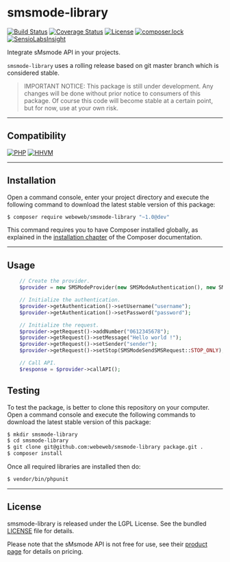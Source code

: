 smsmode-library
===============

[![Build Status](https://travis-ci.org/webeweb/smsmode-library.svg?branch=master)](https://travis-ci.org/webeweb/smsmode-library) [![Coverage Status](https://coveralls.io/repos/github/webeweb/smsmode-library/badge.svg?branch=master)](https://coveralls.io/github/webeweb/smsmode-library?branch=master) [![License](https://poser.pugx.org/webeweb/smsmode-library/license)](https://packagist.org/packages/webeweb/smsmode-library) [![composer.lock](https://poser.pugx.org/webeweb/smsmode-library/composerlock)](https://packagist.org/packages/webeweb/smsmode-library) [![SensioLabsInsight](https://insight.sensiolabs.com/projects/78a746c0-f837-4f8f-94c7-32c426d21f65/mini.png)](https://insight.sensiolabs.com/projects/78a746c0-f837-4f8f-94c7-32c426d21f65)

Integrate sMsmode API in your projects.

`smsmode-library` uses a rolling release based on git master branch which is
considered stable.

> IMPORTANT NOTICE: This package is still under development. Any changes will be
> done without prior notice to consumers of this package. Of course this code
> will become stable at a certain point, but for now, use at your own risk.

---

## Compatibility

[![PHP](https://img.shields.io/badge/PHP-%5E5.6%7C%5E7.0-blue.svg)](http://php.net) [![HHVM](https://img.shields.io/badge/HHVM-ready-orange.svg)](https://hhvm.com/)

---

## Installation

Open a command console, enter your project directory and execute the following
command to download the latest stable version of this package:

```bash
$ composer require webeweb/smsmode-library "~1.0@dev"
```

This command requires you to have Composer installed globally, as explained
in the [installation chapter](https://getcomposer.org/doc/00-intro.md) of the
Composer documentation.

---

## Usage

```php
	// Create the provider.
	$provider = new SMSModeProvider(new SMSModeAuthentication(), new SMSModeSendSMSRequest());

	// Initialize the authentication.
	$provider->getAuthentication()->setUsername("username");
	$provider->getAuthentication()->setPassword("password");

	// Initialize the request.
	$provider->getRequest()->addNumber("0612345678");
	$provider->getRequest()->setMessage("Hello world !");
	$provider->getRequest()->setSender("sender");
	$provider->getRequest()->setStop(SMSModeSendSMSRequest::STOP_ONLY);

	// Call API.
	$response = $provider->callAPI();
```

## Testing

To test the package, is better to clone this repository on your computer.
Open a command console and execute the following commands to download the latest
stable version of this package:

```bash
$ mkdir smsmode-library
$ cd smsmode-library
$ git clone git@github.com:webeweb/smsmode-library package.git .
$ composer install
```

Once all required libraries are installed then do:

```bash
$ vendor/bin/phpunit
```

---

## License

smsmode-library is released under the LGPL License. See the bundled [LICENSE](LICENSE)
file for details.

Please note that the sMsmode API is not free for use, see their
[product page](https://www.smsmode.com/tarifs-sms/) for details on pricing.

